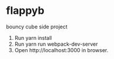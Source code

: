 # flappyb
bouncy cube side project

1. Run yarn install
2. Run yarn run webpack-dev-server
3. Open http://localhost:3000 in browser.
